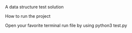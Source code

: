 A data structure test solution

How to run the project

Open your favorite terminal
run file by using python3 test.py
